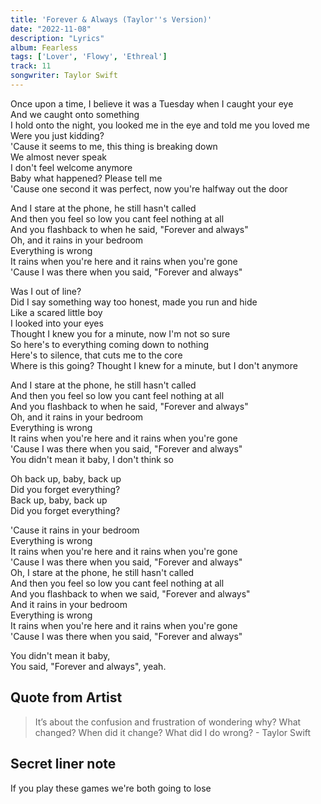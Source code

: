 ```yaml
---
title: 'Forever & Always (Taylor''s Version)'
date: "2022-11-08"
description: "Lyrics"
album: Fearless
tags: ['Lover', 'Flowy', 'Ethreal']
track: 11
songwriter: Taylor Swift
---
```

<p className="verse-one">
Once upon a time, I believe it was a Tuesday when I caught your eye <br />
And we caught onto something <br />
I hold onto the night, you looked me in the eye and told me you loved me <br />
Were you just kidding? <br />
'Cause it seems to me, this thing is breaking down <br />
We almost never speak <br />
I don't feel welcome anymore <br />
Baby what happened? Please tell me <br />
'Cause one second it was perfect, now you're halfway out the door <br />
</p>
<p className="chorus">
And I stare at the phone, he still hasn't called <br />
And then you feel so low you cant feel nothing at all <br />
And you flashback to when he said, "Forever and always" <br />
Oh, and it rains in your bedroom <br />
Everything is wrong <br />
It rains when you're here and it rains when you're gone <br />
'Cause I was there when you said, "Forever and always" <br />
</p>
<p className="verse-two">
Was I out of line? <br />
Did I say something way too honest, made you run and hide <br />
Like a scared little boy <br />
I looked into your eyes <br />
Thought I knew you for a minute, now I'm not so sure <br />
So here's to everything coming down to nothing <br />
Here's to silence, that cuts me to the core <br />
Where is this going? Thought I knew for a minute, but I don't anymore <br />
</p>
<p className="chorus">
And I stare at the phone, he still hasn't called <br />
And then you feel so low you cant feel nothing at all <br />
And you flashback to when he said, "Forever and always" <br />
Oh, and it rains in your bedroom <br />
Everything is wrong <br />
It rains when you're here and it rains when you're gone <br />
'Cause I was there when you said, "Forever and always" <br />
You didn't mean it baby, I don't think so <br />
</p>
<p className="chorus">
Oh back up, baby, back up <br />
Did you forget everything? <br />
Back up, baby, back up <br />
Did you forget everything? <br />
</p>
<p className="chorus">
'Cause it rains in your bedroom <br />
Everything is wrong <br />
It rains when you're here and it rains when you're gone <br />
'Cause I was there when you said, "Forever and always" <br />
Oh, I stare at the phone, he still hasn't called <br />
And then you feel so low you cant feel nothing at all <br />
And you flashback to when we said, "Forever and always" <br />
And it rains in your bedroom <br />
Everything is wrong <br />
It rains when you're here and it rains when you're gone <br />
'Cause I was there when you said, "Forever and always" <br />
</p>
<p className="outro">
You didn't mean it baby, <br />
You said, "Forever and always", yeah. <br />
</p>


## Quote from Artist
<blockquote>
It’s about the confusion and frustration of wondering why? What changed? When did it change? What did I do wrong? - Taylor Swift
</blockquote>

## Secret liner note

If you play these games we're both going to lose